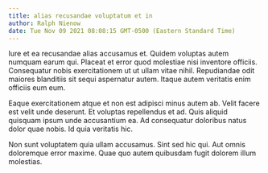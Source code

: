 ```yaml
---
title: alias recusandae voluptatum et in
author: Ralph Nienow
date: Tue Nov 09 2021 08:08:15 GMT-0500 (Eastern Standard Time)
---
```

Iure et ea recusandae alias accusamus et. Quidem voluptas autem numquam earum qui. Placeat et error quod molestiae nisi inventore officiis. Consequatur nobis exercitationem ut ut ullam vitae nihil. Repudiandae odit maiores blanditiis sit sequi aspernatur autem. Itaque autem veritatis enim officiis eum eum.

 Eaque exercitationem atque et non est adipisci minus autem ab. Velit facere est velit unde deserunt. Et voluptas repellendus et ad. Quis aliquid quisquam ipsum unde accusantium ea. Ad consequatur doloribus natus dolor quae nobis. Id quia veritatis hic.

 Non sunt voluptatem quia ullam accusamus. Sint sed hic qui. Aut omnis doloremque error maxime. Quae quo autem quibusdam fugit dolorem illum molestias.